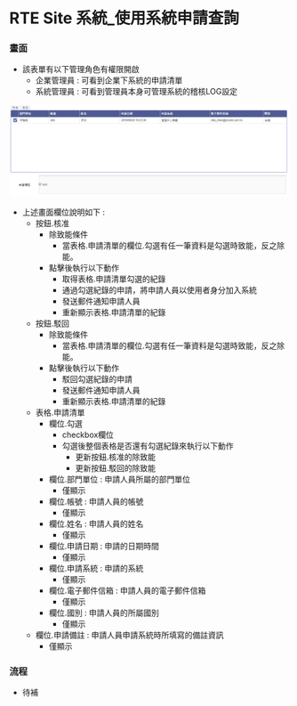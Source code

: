 # RTE Site 系統_使用系統申請查詢

### <div id="view">畫面</div>
* 該表單有以下管理角色有權限開啟
  * 企業管理員 : 可看到企業下系統的申請清單
  * 系統管理員 : 可看到管理員本身可管理系統的稽核LOG設定

![畫面]

* 上述畫面欄位說明如下 :
  * 按鈕.核准
    * 除致能條件
      * 當表格.申請清單的欄位.勾選有任一筆資料是勾選時致能，反之除能。
    * 點擊後執行以下動作
      * 取得表格.申請清單勾選的紀錄
      * 通過勾選紀錄的申請，將申請人員以使用者身分加入系統
      * 發送郵件通知申請人員
      * 重新顯示表格.申請清單的紀錄
  * 按鈕.駁回
    * 除致能條件
      * 當表格.申請清單的欄位.勾選有任一筆資料是勾選時致能，反之除能。
    * 點擊後執行以下動作
      * 駁回勾選紀錄的申請
      * 發送郵件通知申請人員
      * 重新顯示表格.申請清單的紀錄
  * 表格.申請清單
    * 欄位.勾選
      * checkbox欄位
      * 勾選後整個表格是否還有勾選紀錄來執行以下動作
        * 更新按鈕.核准的除致能
        * 更新按鈕.駁回的除致能
    * 欄位.部門單位 : 申請人員所屬的部門單位
      * 僅顯示
    * 欄位.帳號 : 申請人員的帳號
      * 僅顯示
    * 欄位.姓名 : 申請人員的姓名
      * 僅顯示
    * 欄位.申請日期 : 申請的日期時間
      * 僅顯示
    * 欄位.申請系統 : 申請的系統
      * 僅顯示
    * 欄位.電子郵件信箱 : 申請人員的電子郵件信箱
      * 僅顯示
    * 欄位.國別 : 申請人員的所屬國別
      * 僅顯示
  * 欄位.申請備註 : 申請人員申請系統時所填寫的備註資訊
    * 僅顯示

### <div id="flow">流程</div>
* 待補

[畫面]:attachment/view.png "畫面"